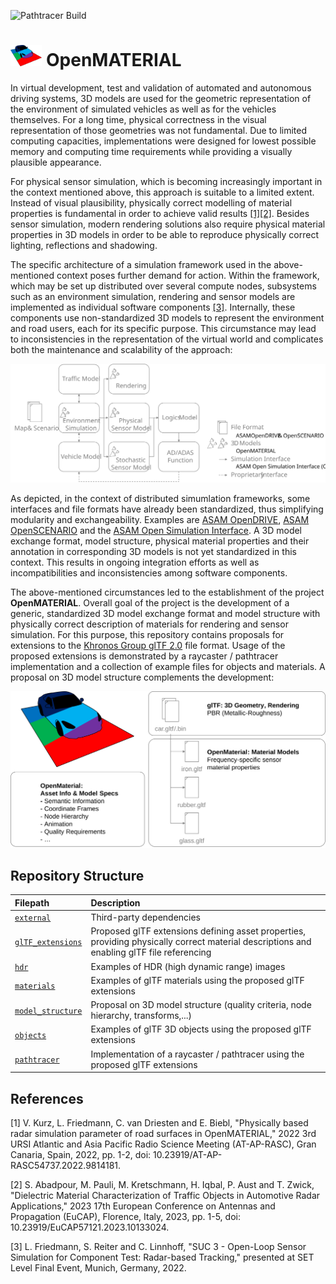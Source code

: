 ![Pathtracer Build](https://github.com/LudwigFriedmann/OpenMaterial/workflows/Pathtracer%20Build/badge.svg)

<img src="Logo.svg" alt="OpenMATERIAL_Logo" width="10%" height="10%"> OpenMATERIAL
============

In virtual development, test and validation of automated and autonomous driving systems, 3D models are used for the geometric representation of the environment of simulated vehicles as well as for the vehicles themselves. For a long time, physical correctness in the visual representation of those geometries was not fundamental. Due to limited computing capacities, implementations were designed for lowest possible memory and computing time requirements while providing a visually plausible appearance. 

For physical sensor simulation, which is becoming increasingly important in the context mentioned above, this approach is suitable to a limited extent. Instead of visual plausibility, physically correct modelling of material properties is fundamental in order to achieve valid results [[1]](#[1])[[2]](#[2]). Besides sensor simulation, modern rendering solutions also require physical material properties in 3D models in order to be able to reproduce physically correct lighting, reflections and shadowing.

The specific architecture of a simulation framework used in the above-mentioned context poses further demand for action. Within the framework, which may be set up distributed over several compute nodes, subsystems such as an environment simulation, rendering and sensor models are implemented as individual software components [[3]](#[3]). Internally, these components use non-standardized 3D models to represent the environment and road users, each for its specific purpose. This circumstance may lead to inconsistencies in the representation of the virtual world and complicates both the maintenance and scalability of the approach:

<p align="center"><img src="Simulation_Architecture.svg" alt="Simulation_Architecture"><br></p>

As depicted, in the context of distributed simumlation frameworks, some interfaces and file formats have already been standardized, thus simplifying modularity and exchangeability. Examples are [ASAM OpenDRIVE](https://www.asam.net/standards/detail/opendrive/), [ASAM OpenSCENARIO](https://www.asam.net/standards/detail/openscenario/) and the [ASAM Open Simulation Interface](https://www.asam.net/standards/detail/osi/). A 3D model exchange format, model structure, physical material properties and their annotation in corresponding 3D models is not yet standardized in this context. This results in ongoing integration efforts as well as incompatibilities and inconsistencies among software components.

The above-mentioned circumstances led to the establishment of the project **OpenMATERIAL**. Overall goal of the project is the development of a generic, standardized 3D model exchange format and model structure with physically correct description of materials for rendering and sensor simulation. For this purpose, this repository contains proposals for extensions to the [Khronos Group glTF 2.0](https://github.com/KhronosGroup/glTF) file format. Usage of the proposed extensions is demonstrated by a raycaster / pathtracer implementation and a collection of example files for objects and materials. A proposal on 3D model structure complements the development:

<p align="center"><img src="Repository_Structure.svg" alt="Repository_Structure"><br></p>

Repository Structure
--------------------

| Filepath                              | Description
|:--------------------------------------|:------------------------------------------------------------------------------------------------------------------------------------------|
| [`external`](external/)               | Third-party dependencies |
| [`glTF_extensions`](glTF_extensions/) | Proposed glTF extensions defining asset properties, providing physically correct material descriptions and enabling glTF file referencing |
| [`hdr`](hdr/)                         | Examples of HDR (high dynamic range) images |
| [`materials`](materials/)             | Examples of glTF materials using the proposed glTF extensions |
| [`model_structure`](model_structure/) | Proposal on 3D model structure (quality criteria, node hierarchy, transforms,...) |
| [`objects`](objects/)                 | Examples of glTF 3D objects using the proposed glTF extensions |
| [`pathtracer`](pathtracer/)           | Implementation of a raycaster / pathtracer using the proposed glTF extensions |

References
----------
<a name="[1]"></a>[1] V. Kurz, L. Friedmann, C. van Driesten and E. Biebl, "Physically based radar simulation parameter of road surfaces in OpenMATERIAL," 2022 3rd URSI Atlantic and Asia Pacific Radio Science Meeting (AT-AP-RASC), Gran Canaria, Spain, 2022, pp. 1-2, doi: 10.23919/AT-AP-RASC54737.2022.9814181.

<a name="[2]"></a>[2] S. Abadpour, M. Pauli, M. Kretschmann, H. Iqbal, P. Aust and T. Zwick, "Dielectric Material Characterization of Traffic Objects in Automotive Radar Applications," 2023 17th European Conference on Antennas and Propagation (EuCAP), Florence, Italy, 2023, pp. 1-5, doi: 10.23919/EuCAP57121.2023.10133024.

<a name="[3]"></a>[3] L. Friedmann, S. Reiter and C. Linnhoff, "SUC 3 - Open-Loop Sensor Simulation for Component Test: Radar-based Tracking," presented at SET Level Final Event, Munich, Germany, 2022.
